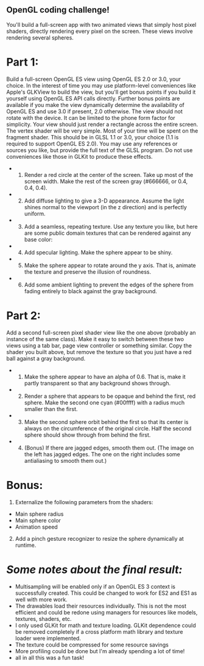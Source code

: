 ## OpenGL coding challenge!

You'll build a full-screen app with two animated views that simply host pixel shaders, directly rendering every pixel on the screen. These views involve rendering several spheres.

# Part 1:

Build a full-screen OpenGL ES view using OpenGL ES 2.0 or 3.0, your choice. In the interest of time you may use platform-level conveniences like Apple's GLKView to build the view, but you'll get bonus points if you build it yourself using OpenGL ES API calls directly. Further bonus points are available if you make the view dynamically determine the availability of OpenGL ES and use 3.0 if present, 2.0 otherwise. The view should not rotate with the device. It can be limited to the phone form factor for simplicity.
Your view should just render a rectangle across the entire screen. The vertex shader will be very simple. Most of your time will be spent on the fragment shader. This should be in GLSL 1.1 or 3.0, your choice (1.1 is required to support OpenGL ES 2.0). You may use any references or sources you like, but provide the full text of the GLSL program. Do not use conveniences like those in GLKit to produce these effects.

- 1. Render a red circle at the center of the screen. Take up most of the screen width. Make the rest of the screen gray (#666666, or 0.4, 0.4, 0.4).
- 2. Add diffuse lighting to give a 3-D appearance. Assume the light shines normal to the viewport (in the z direction) and is perfectly uniform.
- 3. Add a seamless, repeating texture. Use any texture you like, but here are some public domain textures that can be rendered against any base color:
- 4. Add specular lighting. Make the sphere appear to be shiny.
- 5. Make the sphere appear to rotate around the y axis. That is, animate the texture and preserve the illusion of roundness.
- 6. Add some ambient lighting to prevent the edges of the sphere from fading entirely to black against the gray background.

# Part 2:

Add a second full-screen pixel shader view like the one above (probably an instance of the same class). Make it easy to switch between these two views using a tab bar, page view controller or something similar. Copy the shader you built above, but remove the texture so that you just have a red ball against a gray background.

- 1. Make the sphere appear to have an alpha of 0.6. That is, make it partly transparent so that any background shows through.
- 2. Render a sphere that appears to be opaque and behind the first, red sphere. Make the second one cyan (#00ffff) with a radius much smaller than the first.
- 3. Make the second sphere orbit behind the first so that its center is always on the circumference of the original circle. Half the second sphere should show through from behind the first.
- 4. (Bonus) If there are jagged edges, smooth them out. (The image on the left has jagged edges. The one on the right includes some antialiasing to smooth them out.)

# Bonus:

1. Externalize the following parameters from the shaders:
 - Main sphere radius
 - Main sphere color
 - Animation speed

2. Add a pinch gesture recognizer to resize the sphere dynamically at runtime.

# *Some notes about the final result:*

- Multisampling will be enabled only if an OpenGL ES 3 context is successfully created.  This could be changed to work for ES2 and ES1 as well with more work.
- The drawables load their resources individually.  This is not the most efficient and could be redone using managers for resources like models, textures, shaders, etc.
- I only used GLKit for math and texture loading.  GLKit dependence could be removed completely if a cross platform math library and texture loader were implemented.
- The texture could be compressed for some resource savings
- More profiling could be done but I'm already spending a lot of time!
- all in all this was a fun task!

